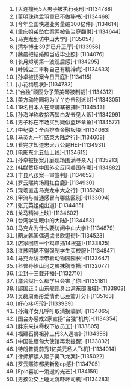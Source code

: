 
1. [大连撞死5人男子被执行死刑]-[1134788]
1. [董明珠称孟羽童已不做秘书]-[1134468]
1. [今年全国快递业务量破300亿件]-[1134614]
1. [重庆姐弟坠亡案两被告当庭翻供]-[1134644]
1. [马克龙到访中山大学]-[1135054]
1. [清华博士39岁已升正厅]-[1133956]
1. [魏晨把结婚照当成毕业照]-[1134076]
1. [长月烬明第一波观后感]-[1134295]
1. [叶诚尘二审称自己有精神病]-[1134633]
1. [孙卓被拐案今日开庭]-[1134115]
1. [小花梅现状]-[1134733]
1. [“台独”顽固分子萧美琴被制裁]-[1134312]
1. [美方动物园将为丫丫办告别派对]-[1134305]
1. [19名日本人在柬埔寨被捕]-[1134543]
1. [孙海洋称收拾两鬓白发去见人贩]-[1134299]
1. [男子称在市场买到疑似蓝环章鱼]-[1134577]
1. [中纪委：全面排查金融板块]-[1134063]
1. [马英九一行结束大陆之行]-[1134608]
1. [看完才知道忠犬八公是HE]-[1134931]
1. [电影东北五仙上线]-[1134615]
1. [孙卓被拐案开庭现场围满寻亲人]-[1135213]
1. [韩媒赞扬中国外交反问美国在哪]-[1134882]
1. [丰县八孩案一审宣判]-[1134652]
1. [罗云熙片场肩扛白鹿]-[1134930]
1. [现场直击马克龙中大之行]-[1135249]
1. [甲流与普通感冒有哪些区别]-[1133094]
1. [张元英姐姐出道]-[1134485]
1. [龙马精神上映]-[1134602]
1. [台湾学生眼中的大陆]-[1134453]
1. [马克龙为什么要访问中山大学]-[1134879]
1. [网友韩国偶遇虞书欣逛街]-[1134523]
1. [店家回应一个鸡爪插14根签]-[1133825]
1. [江苏明确不得强制学生买校服]-[1134847]
1. [马克龙访华带着动物园园长]-[1133647]
1. [科普孙怡山河之影抹胸穿搭]-[1132077]
1. [尘封十三载开播]-[1132710]
1. [澹台烬什么都学只会害了你]-[1135181]
1. [邱国正：山东舰现身台湾东部海域]-[1133803]
1. [吴磊周雨彤爱情而已豆瓣开分]-[1135163]
1. [好心疼巧珍]-[1133939]
1. [孙海洋女儿呼吁取消拐骗罪]-[1134065]
1. [国台办惩戒2家宣扬“台独”机构]-[1134354]
1. [胖东来抹零权下放员工]-[1133805]
1. [福建石狮祖孙三代3人遇害]-[1134356]
1. [中国驻缅甸大使馆再发提醒]-[1133832]
1. [特朗普提前秀1亿美元私人飞机]-[1134014]
1. [律师解读人贩子吴飞龙案]-[1135022]
1. [罗云熙陈都灵新剧cp感]-[1134705]
1. [Epic喜加一消逝的光芒]-[1134159]
1. [男孩公交上睡太沉吓坏司机]-[1134283]